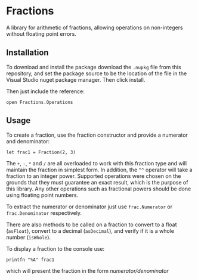 # Fractions

A library for arithmetic of fractions, allowing operations on non-integers without floating point errors.

## Installation

To download and install the package download the `.nupkg` file from this repository, and set the package source to be the location of the file in the Visual Studio nuget package manager. Then click install.

Then just include the reference:

`open Fractions.Operations`

## Usage

To create a fraction, use the fraction constructor and provide a numerator and denominator:

`let frac1 = Fraction(2, 3)`

The `+`, `-`, `*` and `/` are all overloaded to work with this fraction type and will maintain the fraction in simplest form. In addition, the `^^` operator will take a fraction to an integer power. Supported operations were chosen on the grounds that they must guarantee an exact result, which is the purpose of this library. Any other operations such as fractional powers should be done using floating point numbers.

To extract the numerator or denominator just use `frac.Numerator` or `frac.Denominator` respectively.

There are also methods to be called on a fraction to convert to a float (`asFloat`), convert to a decimal (`asDecimal`), and verify if it is a whole number (`isWhole`).

To display a fraction to the console use:

`printfn "%A" frac1`

which will present the fraction in the form *numerator/denominator*
